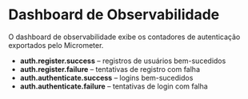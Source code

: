 # Dashboard de Observabilidade

O dashboard de observabilidade exibe os contadores de autenticação exportados pelo Micrometer.

- **auth.register.success** – registros de usuários bem-sucedidos
- **auth.register.failure** – tentativas de registro com falha
- **auth.authenticate.success** – logins bem-sucedidos
- **auth.authenticate.failure** – tentativas de login com falha
